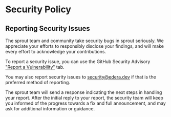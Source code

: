 # Security Policy

## Reporting Security Issues

The sprout team and community take security bugs in sprout seriously. We appreciate your efforts to responsibly disclose your findings, and will make every effort to acknowledge your contributions.

To report a security issue, you can use the GitHub Security Advisory ["Report a Vulnerability"](https://github.com/edera-dev/sprout/security/advisories/new) tab.

You may also report security issues to security@edera.dev if that is the preferred method of reporting.

The sprout team will send a response indicating the next steps in handling your report. After the initial reply to your report, the security team will keep you informed of the progress towards a fix and full announcement, and may ask for additional information or guidance.
